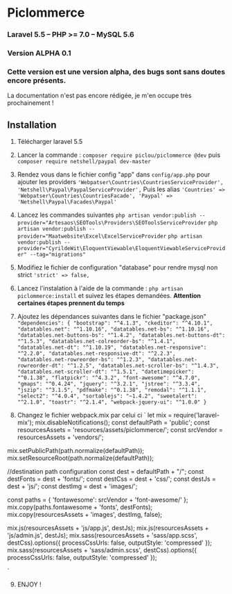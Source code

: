 Piclommerce
===============

### Laravel 5.5 – PHP &gt;= 7.0 – MySQL 5.6
### Version ALPHA 0.1  
### Cette version est une version alpha, des bugs sont sans doutes encore présents.

La documentation n'est pas encore rédigée, je m'en occupe très prochainement !

Installation
-----------

1.  Télécharger laravel 5.5 

2.  Lancer la commande :  `composer require piclou/piclommerce @dev`
puis `composer require netshell/paypal dev-master`

3. Rendez vous dans le fichier config "app" dans `config/app.php` pour ajouter les providers
 `'Webpatser\Countries\CountriesServiceProvider',
  'Netshell\Paypal\PaypalServiceProvider',`
  Puis les alias
`'Countries' => 'Webpatser\Countries\CountriesFacade',
 'Paypal' => 'Netshell\Paypal\Facades\Paypal'`  
 
 4. Lancez les commandes suivantes
 `php artisan vendor:publish --provider="Artesaos\SEOTools\Providers\SEOToolsServiceProvider`
 `php artisan vendor:publish --provider="Maatwebsite\Excel\ExcelServiceProvider`
 `php artisan vendor:publish --provider="CyrildeWit\EloquentViewable\EloquentViewableServiceProvider" --tag="migrations"` 
 
 5. Modifiez le fichier de configuration "database" pour rendre mysql non strict `'strict' => false,`
 
 6. Lancez l'instalation à l'aide de la commande : `php artisan piclommerce:install` et suivez les étapes demandées.
 **Attention certaines étapes prennent du temps** 
 
 7. Ajoutez les dépendances suivantes dans le fichier "package.json"
 `
 "dependencies": {
         "bootstrap": "^4.1.3",
         "ckeditor": "^4.10.1",
         "datatables.net": "^1.10.16",
         "datatables.net-bs": "^1.10.16",
         "datatables.net-buttons-bs": "^1.4.2",
         "datatables.net-buttons-dt": "^1.5.3",
         "datatables.net-colreorder-bs": "^1.4.1",
         "datatables.net-dt": "^1.10.19",
         "datatables.net-responsive": "^2.2.0",
         "datatables.net-responsive-dt": "^2.2.3",
         "datatables.net-rowreorder-bs": "^1.2.3",
         "datatables.net-rowreorder-dt": "^1.2.5",
         "datatables.net-scroller-bs": "^1.4.3",
         "datatables.net-scroller-dt": "^1.5.1",
         "datetimepicker": "^0.1.38",
         "flatpickr": "^4.3.2",
         "font-awesome": "^4.7.0",
         "gmaps": "^0.4.24",
         "jquery": "^3.2.1",
         "jstree": "^3.3.4",
         "jszip": "^3.1.5",
         "pdfmake": "^0.1.38",
         "remodal": "^1.1.1",
         "select2": "^4.0.4",
         "sortablejs": "~1.4.2",
         "sweetalert": "^2.1.0",
         "toastr": "^2.1.4",
         "webpack-jquery-ui": "^1.0.0"
     }
 `
 
 8. Changez le fichier webpack.mix par celui ci
 `
 let mix = require('laravel-mix');
 mix.disableNotifications();
 const defaultPath = 'public';
 const resourcesAssets = 'resources/assets/piclommerce/';
 const srcVendor = resourcesAssets + 'vendors/';
 
 mix.setPublicPath(path.normalize(defaultPath));
 mix.setResourceRoot(path.normalize(defaultPath));
 
 //destination path configuration
 const dest = defaultPath +  "/";
 const destFonts = dest + 'fonts/';
 const destCss = dest + 'css/';
 const destJs = dest + 'js/';
 const destImg = dest + 'images/';
 
 const paths = {
     'fontawesome': srcVendor + 'font-awesome/'
 };
 mix.copy(paths.fontawesome + 'fonts', destFonts);
 mix.copy(resourcesAssets + 'images', destImg, false);
 
 mix.js(resourcesAssets + 'js/app.js', destJs);
 mix.js(resourcesAssets + 'js/admin.js', destJs);
 mix.sass(resourcesAssets + 'sass/app.scss', destCss).options({
     processCssUrls: false,
     outputStyle: 'compressed'
 });
 mix.sass(resourcesAssets + 'sass/admin.scss', destCss).options({
     processCssUrls: false,
     outputStyle: 'compressed'
 });

 `
 
 9. ENJOY !